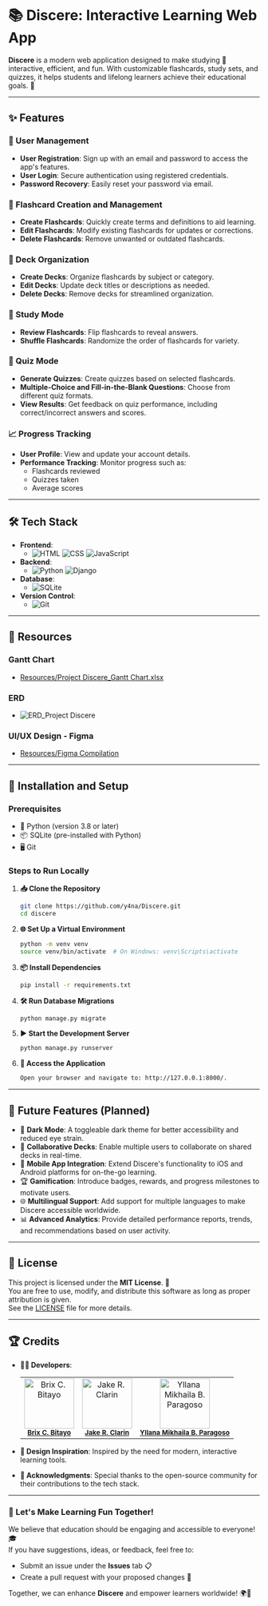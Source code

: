 # 📚 Discere: Interactive Learning Web App

**Discere** is a modern web application designed to make studying 📖 interactive, efficient, and fun. With customizable flashcards, study sets, and quizzes, it helps students and lifelong learners achieve their educational goals. 🎯

---

## ✨ Features

### 🔐 User Management
- **User Registration**: Sign up with an email and password to access the app's features.
- **User Login**: Secure authentication using registered credentials.
- **Password Recovery**: Easily reset your password via email.

### 📝 Flashcard Creation and Management
- **Create Flashcards**: Quickly create terms and definitions to aid learning.
- **Edit Flashcards**: Modify existing flashcards for updates or corrections.
- **Delete Flashcards**: Remove unwanted or outdated flashcards.

### 📂 Deck Organization
- **Create Decks**: Organize flashcards by subject or category.
- **Edit Decks**: Update deck titles or descriptions as needed.
- **Delete Decks**: Remove decks for streamlined organization.

### 🔄 Study Mode
- **Review Flashcards**: Flip flashcards to reveal answers.
- **Shuffle Flashcards**: Randomize the order of flashcards for variety.

### 🧠 Quiz Mode
- **Generate Quizzes**: Create quizzes based on selected flashcards.
- **Multiple-Choice and Fill-in-the-Blank Questions**: Choose from different quiz formats.
- **View Results**: Get feedback on quiz performance, including correct/incorrect answers and scores.

### 📈 Progress Tracking
- **User Profile**: View and update your account details.
- **Performance Tracking**: Monitor progress such as:
  - Flashcards reviewed
  - Quizzes taken
  - Average scores

---

## 🛠️ Tech Stack

- **Frontend**:
  - ![HTML](https://img.shields.io/badge/-HTML5-orange?logo=html5&logoColor=white) ![CSS](https://img.shields.io/badge/-CSS3-blue?logo=css3&logoColor=white) ![JavaScript](https://img.shields.io/badge/-JavaScript-yellow?logo=javascript&logoColor=white)
- **Backend**:
  - ![Python](https://img.shields.io/badge/-Python-blue?logo=python&logoColor=white) ![Django](https://img.shields.io/badge/-Django-green?logo=django&logoColor=white)
- **Database**:
  - ![SQLite](https://img.shields.io/badge/-SQLite-lightblue?logo=sqlite&logoColor=white)
- **Version Control**:
  - ![Git](https://img.shields.io/badge/-Git-orange?logo=git&logoColor=white)

---
## 📂 Resources

### Gantt Chart
- [Resources/Project Discere_Gantt Chart.xlsx](./Resources/Project%20Discere_Gantt%20Chart.xlsx)

### ERD
- ![ERD_Project Discere](https://github.com/user-attachments/assets/cbb6a30c-1098-437a-bf54-14c20dfb2731)


### UI/UX Design - Figma
- [Resources/Figma Compilation](./Resources/Figma%20Compilation/)

---

## 🚀 Installation and Setup

### Prerequisites
- 🐍 Python (version 3.8 or later)
- 📦 SQLite (pre-installed with Python)
- 🖥️ Git

### Steps to Run Locally

1. **📥 Clone the Repository**
   ```bash
   git clone https://github.com/y4na/Discere.git
   cd discere
2. **🌐 Set Up a Virtual Environment**
   ```bash
   python -m venv venv
   source venv/bin/activate  # On Windows: venv\Scripts\activate
3. **📦 Install Dependencies**
   ```bash
   pip install -r requirements.txt
4. **🛠️ Run Database Migrations**
   ```bash
   python manage.py migrate
5. **▶️ Start the Development Server**
   ```bash
   python manage.py runserver
6. **🌟 Access the Application**
   ```bash
   Open your browser and navigate to: http://127.0.0.1:8000/.

---

## 🎯 Future Features (Planned)
- 🌙 **Dark Mode**: A toggleable dark theme for better accessibility and reduced eye strain.
- 🤝 **Collaborative Decks**: Enable multiple users to collaborate on shared decks in real-time.
- 📱 **Mobile App Integration**: Extend Discere's functionality to iOS and Android platforms for on-the-go learning.
- 🏆 **Gamification**: Introduce badges, rewards, and progress milestones to motivate users.
- 🌐 **Multilingual Support**: Add support for multiple languages to make Discere accessible worldwide.
- 📊 **Advanced Analytics**: Provide detailed performance reports, trends, and recommendations based on user activity.

---

## 📜 License

This project is licensed under the **MIT License**. 📝  
You are free to use, modify, and distribute this software as long as proper attribution is given.  
See the [LICENSE](LICENSE) file for more details.

---

## 🏆 Credits

- **👨‍💻 Developers**:
  <table style="border: none">
    <tr>
      <td align="center">
        <img src="https://scontent.fceb8-1.fna.fbcdn.net/v/t39.30808-6/350920215_1199430287400023_3206461578258133432_n.jpg?_nc_cat=100&ccb=1-7&_nc_sid=a5f93a&_nc_eui2=AeEgm1uDl50hb2Y4uW-fKdV7ib4jCcAYUKOJviMJwBhQo_RJyAFjf_7Vldi3--N-3KBgFP9y-lX3vVPK5hz1aLDs&_nc_ohc=X65VHjnkNZ0Q7kNvgHGRCVH&_nc_zt=23&_nc_ht=scontent.fceb8-1.fna&_nc_gid=AxKgiVIdfQQjTZShrV32McY&oh=00_AYBY8LdMnaZot3lIWETr3QLNh_OztuWj1VvbmDkYgpiItw&oe=675D9AFB" width="100px;" alt="Brix C. Bitayo"/><br />
        <sub><b><a href="https://github.com/satorime" target="_blank">Brix C. Bitayo</a></b></sub>
      </td>
      <td align="center">
        <img src="https://scontent.fceb8-1.fna.fbcdn.net/v/t39.30808-6/447281557_7414729571970537_809916978661235860_n.jpg?stp=cp6_dst-jpg_tt6&_nc_cat=106&ccb=1-7&_nc_sid=6ee11a&_nc_eui2=AeFiJy-rxS-aCrEWvlT0XaJwftv8jVjegCp-2_yNWN6AKs5rpau2wKAPY93Hugdnu3ecy450yRpkU8PnuKnYJGza&_nc_ohc=o_nDnq2BiOUQ7kNvgHVHoNN&_nc_zt=23&_nc_ht=scontent.fceb8-1.fna&_nc_gid=AHtqSgC32IFRICLEZYT7Q5O&oh=00_AYCmmlvb8NxsFAi6ttKNO45DFbJvCDgtuCNufhhGUXNVBg&oe=675D8283" width="100px;" alt="Jake R. Clarin"/><br />
        <sub><b><a href="https://github.com/Ariase26" target="_blank">Jake R. Clarin</a></b></sub>
      </td>
      <td align="center">
        <img src="https://scontent.fceb8-1.fna.fbcdn.net/v/t39.30808-1/447292533_7811653475540068_4928920792056669158_n.jpg?stp=dst-jpg_s200x200_tt6&_nc_cat=108&ccb=1-7&_nc_sid=0ecb9b&_nc_eui2=AeED-ie3lkAVILEj9pBMMXv250pAGofbKDnnSkAah9soOeOeu782AgtFIPSpRCi_y4XZCoZcwq2W_7W1jwlGUuko&_nc_ohc=8ARGPPsgGe8Q7kNvgE-XEX_&_nc_zt=24&_nc_ht=scontent.fceb8-1.fna&_nc_gid=ARPIYS79VkyyM19lwwUYucq&oh=00_AYA8iwEPH8oeB_vBYeb3pmb8Fe3K2_loRxn8nBk0VWvHTA&oe=675D987B" width="100px;" alt="Yllana Mikhaila B. Paragoso"/><br />
        <sub><b><a href="https://github.com/y4na" target="_blank">Yllana Mikhaila B. Paragoso</a></b></sub>
      </td>
    </tr>
  </table>

- **🎨 Design Inspiration**: Inspired by the need for modern, interactive learning tools.  
- **📢 Acknowledgments**: Special thanks to the open-source community for their contributions to the tech stack.

---

### 🌟 Let's Make Learning Fun Together!

We believe that education should be engaging and accessible to everyone! 🎓  
If you have suggestions, ideas, or feedback, feel free to:  
- Submit an issue under the **Issues** tab 📋  
- Create a pull request with your proposed changes 🌱  

Together, we can enhance **Discere** and empower learners worldwide! 🌍🚀

